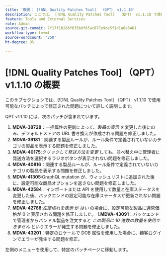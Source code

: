```yaml
---
title: '概要： [!DNL Quality Patches Tool]  （QPT） v1.1.10'
description: ここでは、 [!DNL Quality Patches Tool]  （QPT） v1.1.10 で使用可能なパッチによって修正された問題について詳しく説明します。
feature: Tools and External Services
role: Admin
source-git-commit: 7f17f1b286f635b8f65ac877e9de5f1d1a6a6461
workflow-type: tm+mt
source-wordcount: '250'
ht-degree: 0%

---
```


# [!DNL Quality Patches Tool] （QPT） v1.1.10 の概要

このサブセクションでは、[!DNL Quality Patches Tool] （QPT） v1.1.10 で使用可能なパッチによって修正された問題について詳しく説明します。

QPT v1.1.10 には、次のパッチが含まれています。

1. **MDVA-38728**：一括属性の更新によって、*製品の表示* を変更した後にのみ、デフォルトストアの URL 書き換えが作成される問題を修正しました。
1. **MDVA-39181**：関連する製品ルールが、ルール条件で定義されていないカテゴリの製品を表示する問題を修正しました。
1. **MDVA-40175**:*クリックして発送方法を変更* しても、並べ替え中に管理者に発送方法を選択するラジオボタンが表示されない問題を修正しました。
1. **MDVA-40816**：関連する製品ルールが、ルール条件で定義されていないカテゴリの製品を表示する問題を修正しました。
1. **MDVA-41305**:GraphQL mutation が、ウィッシュリストに追加された後に、設定可能な商品オプションを返さない問題を修正しました。
1. **MDVA-42584**：インポートまたは API を使用して数量と在庫ステータスを変更した後、バックエンドの設定可能な在庫ステータスが更新されない問題を修正しました。
1. **MDVA-42768**:*在庫切れを表示* が *はい* の場合に、設定可能な製品に通常価格が 0 と表示される問題を修正しました。
1.**MDVA-43091**：バックエンドで管理者からバンドル製品を注文すると *この製品に 10 進数の数量を使用できません* というエラーが発生する問題を修正しました。
1. **MDVA-43201**：特定のロケールで DOB 属性を使用した場合に、顧客ログインでエラーが発生する問題を修正。

左側のメニューを使用して、特定のパッチページに移動します。
